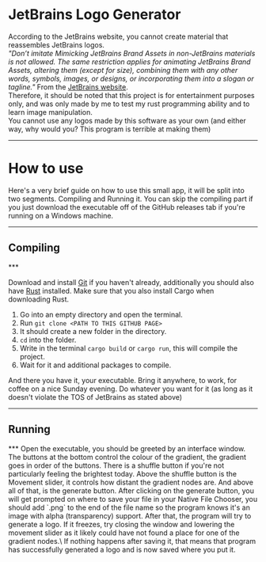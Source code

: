 # JetBrains Logo Generator
According to the JetBrains website, you cannot create material that reassembles
JetBrains logos.\
*"Don’t imitate
Mimicking JetBrains Brand Assets in non-JetBrains materials is not allowed. The same restriction applies for animating JetBrains Brand Assets, altering them (except for size), combining them with any other words, symbols, images, or designs, or incorporating them into a slogan or tagline."*
From the [JetBrains website](https://www.jetbrains.com/company/brand/).\
Therefore, it should be noted that this project is for entertainment purposes only, and was only made by me to test my rust programming ability and to learn image manipulation.\
You cannot use any logos made by this software as your own (and either way, why would you? This program is terrible at making them)
***
# How to use
Here's a very brief guide on how to use this small app, it will be split into two segments.
Compiling and Running it. You can skip the compiling part if you just download the executable off of the GitHub releases tab if you're running on a Windows machine. 
***
<h2>Compiling</h2>
***

Download and install [Git](https://git-scm.com/) if you haven't already, additionally you should also have [Rust](https://www.rust-lang.org/tools/install) installed.
Make sure that you also install Cargo when downloading Rust.
1. Go into an empty directory and open the terminal.
2. Run `git clone <PATH TO THIS GITHUB PAGE>`
3. It should create a new folder in the directory.
4. `cd` into the folder.
5. Write in the terminal `cargo build` or `cargo run`, this will compile the project.
6. Wait for it and additional packages to compile.

And there you have it, your executable. Bring it anywhere, to work, for coffee on a nice Sunday evening. Do whatever you want for it (as long as it doesn't violate the TOS of JetBrains as stated above)
***
<h2>Running</h2>
***
Open the executable, you should be greeted by an interface window.
The buttons at the bottom control the colour of the gradient, the gradient goes in order of the buttons.
There is a shuffle button if you're not particularly feeling the brightest today.
Above the shuffle button is the Movement slider, it controls how distant the gradient nodes are.
And above all of that, is the generate button. After clicking on the generate button, you will get prompted on where to save your file in your Native File Chooser, you should add `.png` to the end of the file name so
the program knows it's an image with alpha (transparency) support.
After that, the program will try to generate a logo. If it freezes, try closing the window and lowering the movement slider as it likely could have not found a place for one of the gradient nodes.\
If nothing happens after saving it, that means that program has successfully generated a logo and is now saved where you put it.
